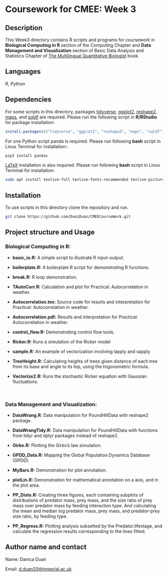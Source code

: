 # Coursework for CMEE: Week 3

## Description

This Week3 directory contains R scripts and programs for coursework in **Biological Computing in R** section of the Computing Chapter and **Data Management and Visualization** section of Basic Data Analysis and Statistics Chapter of [The Multilingual Quantitative Biologist](https://mhasoba.github.io/TheMulQuaBio/intro.html) book.

## Languages

R, Python

## Dependencies

For some scripts in this directory, packages [tidyverse](https://cran.r-project.org/web/packages/tidyverse/index.html), [ggplot2](https://cran.r-project.org/web/packages/ggplot2/index.html), [reshape2](https://cran.r-project.org/web/packages/reshape2/index.html), [maps](https://cran.r-project.org/web/packages/maps/index.html), and [sqldf](https://cran.r-project.org/web/packages/sqldf/index.html) are required. 
Please run the following script in **R/RStudio** for package installation: 
```R
install.packages(c("tidyverse", "ggplot2", "reshape2", "maps", "sqldf"))
```
For one Python script panda is required. Please run following **bash** script in Linux Terminal for installation::
```bash
pip3 install pandas
```

[LaTeX](https://www.latex-project.org/) installation is also required. Please run following **bash** script in Linux Terminal for installation:
```bash
sudo apt install texlive-full texlive-fonts-recommended texlive-pictures texlive-latex-extra imagemagick
```
## Installation

To use scripts in this directory clone the repository and run.

```bash
git clone https://github.com/DaniDuan/CMEECourseWork.git
```

## Project structure and Usage 

### Biological Computing in R:

- **basic_io.R:** A simple script to illustrate R input-output.

- **boilerplate.R:** A boilerplate R script for demonstrating R functions.

- **break.R:** R loop demonstration.

- **TAutoCorr.R:** Calculation and plot for Practical: Autocorrelation in weather. 

- **Autocorrelation.tex:** Source code for results and interpretation for Practical: Autocorrelation in weather.

- **Autocorrelation.pdf:** Results and interpretation for Practical: Autocorrelation in weather.

- **control_flow.R:** Demonstrating control flow tools.

- **Ricker.R:** Runs a simulation of the Ricker model

- **sample.R:** An example of vectorization involving lapply and sapply

- **TreeHeight.R:** Calculating heights of trees given distance of each tree from its base and angle to its top, using  the trigonometric formula.

- **Vectorize2.R:** Runs the stochastic Ricker equation with Gaussian fluctuations. 

<br/>

### Data Management and Visualization: 

- **DataWrang.R**: Data manipulation for PoundHillData with reshape2 package. 

- **DataWrangTidy.R:** Data manipulation for PoundHillData with functions from tidyr and dplyr packages instead of reshape2.

- **Girko.R:** Plotting the Girko’s law simulation.

- **GPDD_Data.R:** Mapping the Global Population Dynamics Database (GPDD).

- **MyBars.R:** Demonstration for plot annotation. 

- **plotLin.R:** Demonstration for mathematical annotation on a axis, and in the plot area.

- **PP_Dists.R:** Creating three figures, each containing subplots of distributions of predator mass, prey mass, and the size ratio of prey mass over predator mass by feeding interaction type. And calculating the mean and median log predator mass, prey mass, and predator-prey size ratio, by feeding type. 

- **PP_Regress.R:** Plotting analysis subsetted by the Predator.lifestage, and calculate the regression results corresponding to the lines fitted. 


## Author name and contact

Name: Danica Duan

Email: d.duan20@imperial.ac.uk